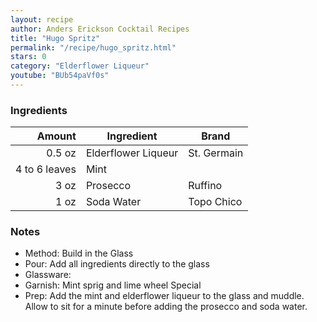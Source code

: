 ```yaml
---
layout: recipe
author: Anders Erickson Cocktail Recipes
title: "Hugo Spritz"
permalink: "/recipe/hugo_spritz.html"
stars: 0
category: "Elderflower Liqueur"
youtube: "BUb54paVf0s"
---
```


### Ingredients

|  Amount  | Ingredient               | Brand     |
| ------------: | ------------------- | ----------- |
|        0.5 oz | Elderflower Liqueur | St. Germain |
| 4 to 6 leaves | Mint                |
|          3 oz | Prosecco            | Ruffino     |
|          1 oz | Soda Water          | Topo Chico  |

### Notes

- Method: Build in the Glass
- Pour: Add all ingredients directly to the glass
- Glassware:
- Garnish: Mint sprig and lime wheel Special
- Prep: Add the mint and elderflower liqueur to the glass and muddle. Allow to sit
  for a minute before adding the prosecco and soda water.

